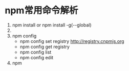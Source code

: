 # npm常用命令解析
1. npm install <package-name> or npm install -g(--global) <package-name>
2. 
2. npm config
	* npm config set registry http://registry.cnpmjs.org
	* npm config get registry
	* npm config list
	* npm config edit
3. npm 